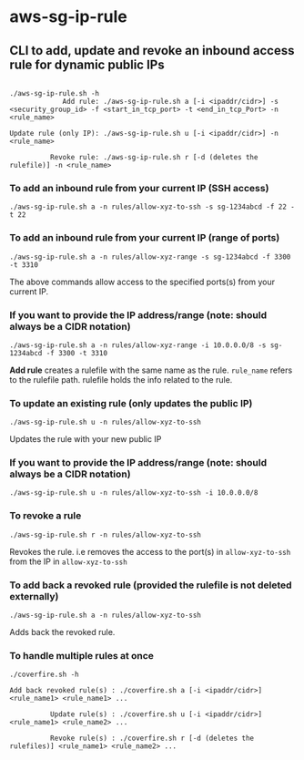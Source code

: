 # aws-sg-ip-rule
## CLI to add, update and revoke an inbound access rule for dynamic public IPs
```

./aws-sg-ip-rule.sh -h
             Add rule: ./aws-sg-ip-rule.sh a [-i <ipaddr/cidr>] -s <security_group_id> -f <start_in_tcp_port> -t <end_in_tcp_Port> -n <rule_name>

Update rule (only IP): ./aws-sg-ip-rule.sh u [-i <ipaddr/cidr>] -n <rule_name>

          Revoke rule: ./aws-sg-ip-rule.sh r [-d (deletes the rulefile)] -n <rule_name>
```


### To add an inbound rule from your current IP (SSH access)
```
./aws-sg-ip-rule.sh a -n rules/allow-xyz-to-ssh -s sg-1234abcd -f 22 -t 22
```


### To add an inbound rule from your current IP (range of ports)
```
./aws-sg-ip-rule.sh a -n rules/allow-xyz-range -s sg-1234abcd -f 3300 -t 3310
```

The above commands allow access to the specified ports(s) from your current IP.



### If you want to provide the IP address/range (note: should always be a CIDR notation)
```
./aws-sg-ip-rule.sh a -n rules/allow-xyz-range -i 10.0.0.0/8 -s sg-1234abcd -f 3300 -t 3310
```

**Add rule** creates a rulefile with the same name as the rule.
`rule_name` refers to the rulefile path.
rulefile holds the info related to the rule.



### To update an existing rule (only updates the public IP)
```
./aws-sg-ip-rule.sh u -n rules/allow-xyz-to-ssh
```

Updates the rule with your new public IP



### If you want to provide the IP address/range (note: should always be a CIDR notation)
```
./aws-sg-ip-rule.sh u -n rules/allow-xyz-to-ssh -i 10.0.0.0/8
```


### To revoke a rule
```
./aws-sg-ip-rule.sh r -n rules/allow-xyz-to-ssh
```

Revokes the rule. i.e removes the access to the port(s) in ```allow-xyz-to-ssh``` from the IP in ```allow-xyz-to-ssh```



### To add back a revoked rule (provided the rulefile is not deleted externally)
```
./aws-sg-ip-rule.sh a -n rules/allow-xyz-to-ssh
```

Adds back the revoked rule.



### To handle multiple rules at once
```
./coverfire.sh -h

Add back revoked rule(s) : ./coverfire.sh a [-i <ipaddr/cidr>] <rule_name1> <rule_name1> ...

          Update rule(s) : ./coverfire.sh u [-i <ipaddr/cidr>] <rule_name1> <rule_name2> ...

          Revoke rule(s) : ./coverfire.sh r [-d (deletes the rulefiles)] <rule_name1> <rule_name2> ...
```



